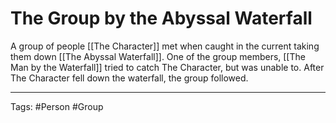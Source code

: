 # The Group by the Abyssal Waterfall

A group of people [[The Character]] met when caught in the current taking them down [[The Abyssal Waterfall]]. One of the group members, [[The Man by the Waterfall]] tried to catch The Character, but was unable to. After The Character fell down the waterfall, the group followed.

---
Tags: #Person #Group
